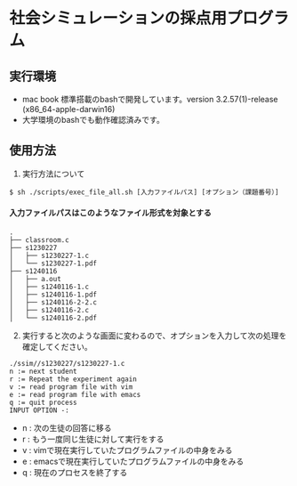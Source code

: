 # 社会シミュレーションの採点用プログラム
## 実行環境 
* mac book 標準搭載のbashで開発しています。version 3.2.57(1)-release (x86_64-apple-darwin16)
* 大学環境のbashでも動作確認済みです。


## 使用方法
1. 実行方法について
```
$ sh ./scripts/exec_file_all.sh [入力ファイルパス] [オプション（課題番号）]
```
#### 入力ファイルパスはこのようなファイル形式を対象とする
```
.
├── classroom.c
├── s1230227
│   ├── s1230227-1.c
│   └── s1230227-1.pdf
├── s1240116
│   ├── a.out
│   ├── s1240116-1.c
│   ├── s1240116-1.pdf
│   ├── s1240116-2-2.c
│   ├── s1240116-2.c
│   └── s1240116-2.pdf
```

2. 実行すると次のような画面に変わるので、オプションを入力して次の処理を確定してください。
```
./ssim//s1230227/s1230227-1.c
n := next student
r := Repeat the experiment again
v := read program file with vim
e := read program file with emacs
q := quit process
INPUT OPTION -:
```

* n : 次の生徒の回答に移る
* r : もう一度同じ生徒に対して実行をする
* v : vimで現在実行していたプログラムファイルの中身をみる
* e : emacsで現在実行していたプログラムファイルの中身をみる
* q : 現在のプロセスを終了する
